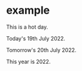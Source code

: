 # example

This is a hot day.

Today's 19th July 2022.

Tomorrow's 20th July 2022.

This year is 2022.